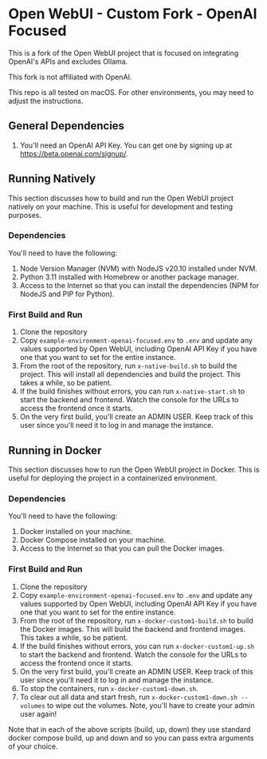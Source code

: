 # Open WebUI - Custom Fork - OpenAI Focused

This is a fork of the Open WebUI project that is focused on integrating OpenAI's APIs and excludes Ollama. 

This fork is not affiliated with OpenAI.

This repo is all tested on macOS. For other environments, you may need to adjust the instructions.

## General Dependencies

1. You'll need an OpenAI API Key. You can get one by signing up at https://beta.openai.com/signup/.

## Running Natively

This section discusses how to build and run the Open WebUI project natively on your machine. This is useful for development and testing purposes.

### Dependencies

You'll need to have the following:
1. Node Version Manager (NVM) with NodeJS v20.10 installed under NVM.
2. Python 3.11 installed with Homebrew or another package manager.
3. Access to the Internet so that you can install the dependencies (NPM for NodeJS and PIP for Python).

### First Build and Run

1. Clone the repository
2. Copy `example-environment-openai-focused.env` to `.env` and update any values supported by Open WebUI, including OpenAI API Key if you have one that you want to set for the entire instance.
3. From the root of the repository, run `x-native-build.sh` to build the project. This will install all dependencies and build the project. This takes a while, so be patient.
4. If the build finishes without errors, you can run `x-native-start.sh` to start the backend and frontend. Watch the console for the URLs to access the frontend once it starts.
5. On the very first build, you'll create an ADMIN USER. Keep track of this user since you'll need it to log in and manage the instance.

## Running in Docker

This section discusses how to run the Open WebUI project in Docker. This is useful for deploying the project in a containerized environment.

### Dependencies

You'll need to have the following:
1. Docker installed on your machine.
2. Docker Compose installed on your machine.
3. Access to the Internet so that you can pull the Docker images.

### First Build and Run

1. Clone the repository
2. Copy `example-environment-openai-focused.env` to `.env` and update any values supported by Open WebUI, including OpenAI API Key if you have one that you want to set for the entire instance.
3. From the root of the repository, run `x-docker-custom1-build.sh` to build the Docker images. This will build the backend and frontend images. This takes a while, so be patient.
4. If the build finishes without errors, you can run `x-docker-custom1-up.sh` to start the backend and frontend. Watch the console for the URLs to access the frontend once it starts.
5. On the very first build, you'll create an ADMIN USER. Keep track of this user since you'll need it to log in and manage the instance.
6. To stop the containers, run `x-docker-custom1-down.sh`.
7. To clear out all data and start fresh, run `x-docker-custom1-down.sh --volumes` to wipe out the volumes. Note, you'll have to create your admin user again!

Note that in each of the above scripts (build, up, down) they use standard docker compose build, up and down and so you can pass extra arguments of your choice.

